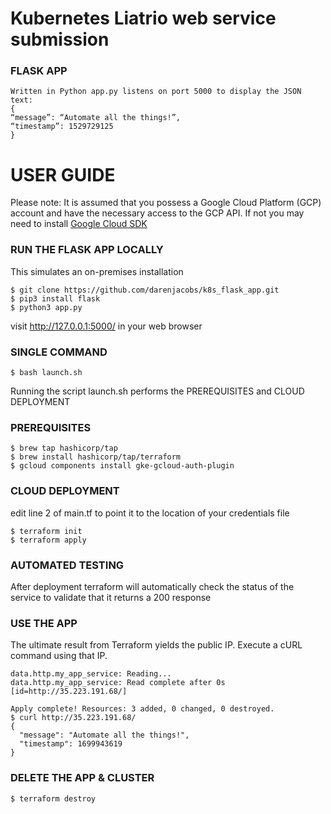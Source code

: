 # Kubernetes Liatrio web service submission

### FLASK APP
```
Written in Python app.py listens on port 5000 to display the JSON text:
{
“message”: “Automate all the things!”,
“timestamp”: 1529729125
}
```

# USER GUIDE

Please note: It is assumed that you possess a Google Cloud Platform (GCP) account and have the necessary access to the GCP API.
If not you may need to install [Google Cloud SDK](https://cloud.google.com/sdk/docs/install)

### RUN THE FLASK APP LOCALLY
This simulates an on-premises installation
```console
$ git clone https://github.com/darenjacobs/k8s_flask_app.git
$ pip3 install flask
$ python3 app.py
```
visit http://127.0.0.1:5000/ in your web browser


### SINGLE COMMAND
```console
$ bash launch.sh
```

Running the script launch.sh performs the PREREQUISITES and CLOUD DEPLOYMENT



### PREREQUISITES
```console
$ brew tap hashicorp/tap
$ brew install hashicorp/tap/terraform
$ gcloud components install gke-gcloud-auth-plugin
```

### CLOUD DEPLOYMENT

edit line 2 of main.tf to point it to the location of your credentials file
```console
$ terraform init
$ terraform apply
```

### AUTOMATED TESTING
After deployment terraform will automatically check the status of the service to validate that it returns a 200 response



### USE THE APP
The ultimate result from Terraform yields the public IP. Execute a cURL command using that IP.
```
data.http.my_app_service: Reading...
data.http.my_app_service: Read complete after 0s [id=http://35.223.191.68/]

Apply complete! Resources: 3 added, 0 changed, 0 destroyed.
$ curl http://35.223.191.68/
{
  "message": "Automate all the things!",
  "timestamp": 1699943619
}
```


### DELETE THE APP & CLUSTER
```console
$ terraform destroy
```
